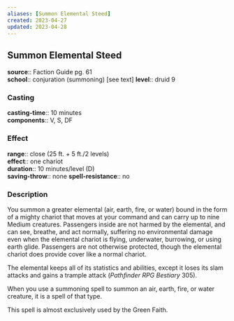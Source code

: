 ```yaml
---
aliases: [Summon Elemental Steed]
created: 2023-04-27
updated: 2023-04-28
---
```


## Summon Elemental Steed

**source**:: Faction Guide pg. 61  
**school**:: conjuration (summoning) \[see text\]
**level**:: druid 9

### Casting

**casting-time**:: 10 minutes  
**components**:: V, S, DF

### Effect

**range**:: close (25 ft. + 5 ft./2 levels)  
**effect**:: one chariot  
**duration**:: 10 minutes/level (D)  
**saving-throw**:: none
**spell-resistance**:: no

### Description

You summon a greater elemental (air, earth, fire, or water) bound in the form of a mighty chariot that moves at your command and can carry up to nine Medium creatures. Passengers inside are not harmed by the elemental, and can see, breathe, and act normally, suffering no environmental damage even when the elemental chariot is flying, underwater, burrowing, or using earth glide. Passengers are not otherwise protected, though the elemental chariot does provide cover like a normal chariot.  
  
The elemental keeps all of its statistics and abilities, except it loses its slam attacks and gains a trample attack (*Pathfinder RPG Bestiary* 305).  
  
When you use a summoning spell to summon an air, earth, fire, or water creature, it is a spell of that type.  
  
This spell is almost exclusively used by the Green Faith.
